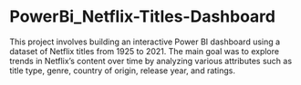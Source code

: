 # PowerBi_Netflix-Titles-Dashboard
This project involves building an interactive Power BI dashboard using a dataset of Netflix titles from 1925 to 2021. The main goal was to explore trends in Netflix’s content over time by analyzing various attributes such as title type, genre, country of origin, release year, and ratings.
